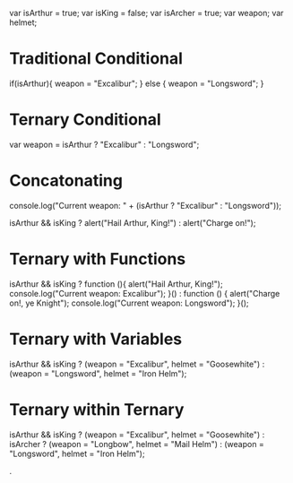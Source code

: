 var isArthur = true;
var isKing = false;
var isArcher = true;
var weapon;
var helmet;

# Traditional Conditional
  if(isArthur){
    weapon = "Excalibur";
  } else {
    weapon = "Longsword";
  }

# Ternary Conditional
  var weapon = isArthur ? "Excalibur" : "Longsword";

# Concatonating
  console.log("Current weapon: " + (isArthur ? "Excalibur" : "Longsword"));

  isArthur && isKing ? alert("Hail Arthur, King!") :
                       alert("Charge on!");

# Ternary with Functions
  isArthur && isKing ? function (){
                           alert("Hail Arthur, King!");
                           console.log("Current weapon:  Excalibur");
                       }()
                       :
                       function () {
                           alert("Charge on!, ye Knight");
                           console.log("Current weapon: Longsword");
                       }();

# Ternary with Variables
isArthur && isKing ? (weapon = "Excalibur", helmet = "Goosewhite")
                     :
                     (weapon = "Longsword", helmet = "Iron Helm");

# Ternary within Ternary
isArthur && isKing ? (weapon = "Excalibur", helmet = "Goosewhite")
                     :
                     isArcher ? (weapon = "Longbow", helmet = "Mail Helm")
                              : (weapon = "Longsword", helmet = "Iron Helm");

.
